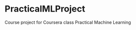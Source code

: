 PracticalMLProject
==================

Course project for Coursera class Practical Machine Learning
